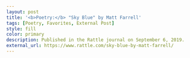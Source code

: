 ```yaml
---
layout: post
title: '<b>Poetry:</b> "Sky Blue" by Matt Farrell'
tags: [Poetry, Favorites, External Post]
style: fill
color: primary
description: Published in the Rattle journal on September 6, 2019.
external_url: https://www.rattle.com/sky-blue-by-matt-farrell/
---
```

